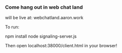 ### Come hang out in web chat land
will be live at:
webchatland.aaron.work

To run:

npm install
node signaling-server.js

Then open localhost:38000/client.html in your browser!